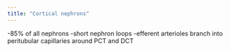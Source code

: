 ```yaml
---
title: "Cortical nephrons"
---
```

-85% of all nephrons
-short nephron loops
-efferent arterioles branch into peritubular capillaries around PCT and DCT

